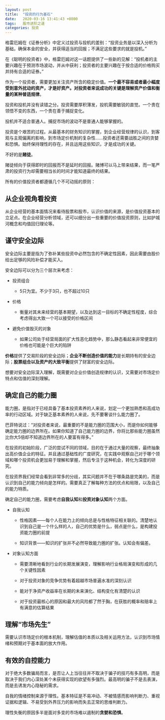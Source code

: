 ```yaml
---
layout: post
title:  "投资的行为基石"
date:   2020-03-16 13:41:43 +0800
tags:   股市进阶之道
categories: 投资
---
```


格雷厄姆在《证券分析》中定义过投资与投机的差别：“投资业务是以深入分析为基础，确保本金的安全，并获得适当的回报；不满足这些要求的就是投机。”

在《聪明的投资者》中，格雷厄姆对这一话题提供了一些新的见解：“投机者的主要兴趣在于预测市场波动，并从中获利；投资者的主要兴趣在于按合适的价格购买并持有合适的证券。”

作为一个投资者，需要更加关注资产所含的稳定价值。**一个最不容易或者最小幅度受到意外扰动的资产，才是好资产。**对投资者来说成功的关键是**理解资产价值和衡量的某种普适规律**。

投资和投机并没有读错之分。投资需要厚积薄发，投机需要敏锐的直觉。一个贵在领悟不变的东西，一个贵在善于捕捉变化。

投机并不适合普通人。捕捉市场的波动不是普通人能够掌握的。

投资是个艰苦的过程。从最基本的财务知识的掌握，到企业经营规律的认识，到客观与主观偏离的影响，到市场定价机制的复杂性……投资者还需要战胜之间的贪婪和恐惧。始终保持理性的存在，并且运用这些知识，才是成功的关键。

不好的是**赌徒**。

赌徒倾向于获得即时的回报而不是延时的回报。赌博可以马上带来结果，而一笔严肃的投资行为却需要相当长的时间才能知道最终的结果。

所有的价值投资者都遵循几个不可动摇的原则：

## 从企业视角看投资

从企业经营的基本面情况来看待股票和股市，认识价值的来源，是价值投资基本的立足点。在企业经营分析领域，还可以细分出一些重要的价值投资原则，比如护城河概念和均值回归理论等。

## 谨守安全边际

安全边际主要是指为了弥补某些投资中必然包含的不确定性因素，因此需要由股价给出足够的风险补偿才能买入。

安全边际可以分为三个层次来考虑：

+ 投资组合
   + 5只为宜。不少于3只，也不超过10只 <br/>  

+ 价格
   + 衡量对其未来经营的基本期望，以及达到这一目标的不确定性程度，综合考虑得出大致一个可以接受的价格区间 <br/> 
  
+ 避免价值毁灭的对象
   + 如果公司处于经营局面的扩大性恶化趋势中，那么静态看起来非常便宜的价格也可能是个巨大的陷阱 <br/> 

**价格**提供了交易阶段的安全边际；**企业不断创造价值的能力**是长期持有的安全边际；**股票组合以及资产的大致平衡**提供了财富的安全边际。

想要对安全边际深入理解，既需要对企业价值创造规律的认识，又需要对市场定价特点和估值的深刻理解。

## 确定自己的能力圈

能力圈，是指对于已经具备了基本投资素养的人来说，划定一个更加熟悉和高成功率的行动区域。对于缺乏基本素养的人来说，先不要奢谈什么能力圈了。

巴菲特说过：“对投资者来说，最重要的不是能力圈的范围大小，而是你如何能够确定能力圈的边界所在。如果你知道了自己能力圈的边界，你将比那些能力圈虽然比你大5倍却不知道边界所在的人要富有得多。”

在投资的初始阶段，广泛的尝试不同的领域，目的在于通过大量的观察，最终抽象出高价值企业的特征。并且通过基础性的广度研究，在实践中观察自己对于哪个领域和哪个投资机会更加易于理解和掌握，然后专注于这种机会，转化为深度的研究。

在投资界我们经常会看到非常多的分歧，其实问题并不在于哪条路是完美的，而是认识到自己的能力倾向是怎样的。需要真正了解每种方法的优点和局限，以及自己的能力特质。

确定自己的能力圈，需要考虑**自我认知**和**投资对象认知**两个方面。

+ 自我认知

   + 性格因素——每个人在能力上的倾向总是与性格特征相关联的。清楚地认识到自己是一个什么样的人，自己的优势是什么，弱点是什么，是构建投资能力圈的前提

   + 知识背景——知识的扩张并不必然导致能力圈的扩张。认知会有偏差。

+ 对象认知方面

   + 需要清晰地看到行业的长期发展演变，理解影响行业格局演变和形成的几个关键性因素

   + 对于投资对象的竞争优势有着超越市场普遍水准的深刻认识

   + 能对于净资产收益率在长期的未来演化、结构变化有清楚的认识

   + 对于投资最核心的原因和最大的风险都了然于胸，在获胜的概率和赔率上有满意的估算结果


## 理解“市场先生”

需要认识市场定价的根本机制，理解估值的本质以及相关运用方法，认识到市场情绪和预期对于基本面的放大作用。

## 有效的自控能力

对于绝大多数骗局而言，是否让人上当往往并不取决于骗子的技巧有多高明，而是取决于我们内心深处某个未获得实现的欲望有多强烈。最高明的骗子不是去表演，而是去诱发内心隐秘的需求。

自我的情绪控制来源于理性。基本特征是不易冲动、不被情感而影响判断力、重视证据和逻辑、不易受到外界压力的影响而失去正常的思维判断力。

理性失衡的原因多半是面对多变的市场难以遏制的**贪婪和恐惧**。

